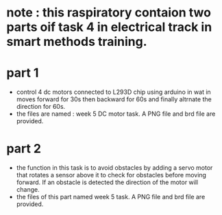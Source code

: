 # note : this raspiratory contaion two parts oif task 4 in electrical track in smart methods training. 

# part 1
- control 4 dc motors connected to L293D chip using arduino in wat in moves forward for 30s then backward for 60s and finally altrnate the direction for 60s. 
- the files are named : week 5 DC motor task. A PNG file and brd file are provided.

# part 2
- the function in this task is to avoid obstacles by adding a servo motor that rotates a sensor above it to check for obstacles before moving forward. If an obstacle is detected the direction of the motor will change.
- the files of this part named week 5 task. A PNG file and brd file are provided.
